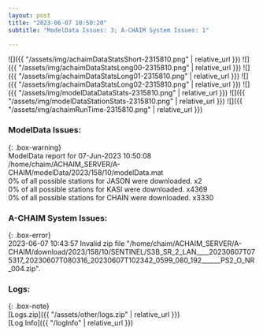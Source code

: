 ```yaml
---
layout: post
title: "2023-06-07 10:50:20"
subtitle: "ModelData Issues: 3; A-CHAIM System Issues: 1"

---
```


![]({{ "/assets/img/achaimDataStatsShort-2315810.png" | relative_url }})
![]({{ "/assets/img/achaimDataStatsLong00-2315810.png" | relative_url }})
![]({{ "/assets/img/achaimDataStatsLong01-2315810.png" | relative_url }})
![]({{ "/assets/img/achaimDataStatsLong02-2315810.png" | relative_url }})
![]({{ "/assets/img/modelDataDataStats-2315810.png" | relative_url }})
![]({{ "/assets/img/modelDataStationStats-2315810.png" | relative_url }})
![]({{ "/assets/img/achaimRunTime-2315810.png" | relative_url }})


### ModelData Issues:  
  
{: .box-warning}  
 ModelData report for 07-Jun-2023 10:50:08   
 /home/chaim/ACHAIM_SERVER/A-CHAIM/modelData/2023/158/10/modelData.mat   
 0% of all possible stations for JASON were downloaded. x2   
 0% of all possible stations for KASI were downloaded. x4369   
 0% of all possible stations for CHAIN were downloaded. x3330   
  
### A-CHAIM System Issues:  
  
{: .box-error}  
2023-06-07 10:43:57 Invalid zip file "/home/chaim/ACHAIM_SERVER/A-CHAIM/download/2023/158/10/SENTINEL/S3B_SR_2_LAN____20230607T075317_20230607T080316_20230607T102342_0599_080_192______PS2_O_NR_004.zip".  

### Logs:  
  
{: .box-note}  
[Logs.zip]({{ "/assets/other/logs.zip" | relative_url }})  
[Log Info]({{ "/logInfo" | relative_url }})  
